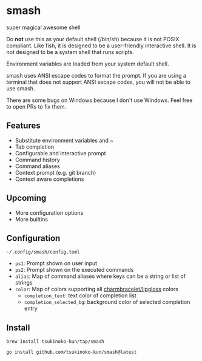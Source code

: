 # smash

super magical awesome shell

Do **not** use this as your default shell (/bin/sh) because it is not POSIX compliant. Like fish, it is designed to be a user-friendly interactive shell. It is not designed to be a system shell that runs scripts.

Environment variables are loaded from your system default shell.

smash uses ANSI escape codes to format the prompt. If you are using a terminal that does not support ANSI escape codes, you will not be able to use smash.

There are some bugs on Windows because I don't use Windows. Feel free to open PRs to fix them.

## Features

-   Substitute environment variables and ~
-   Tab completion
-   Configurable and interactive prompt
-   Command history
-   Command aliases
-   Context prompt (e.g. git branch)
-   Context aware completions

## Upcoming

-   More configuration options
-   More builtins

## Configuration

`~/.config/smash/config.toml`

-   `ps1`: Prompt shown on user input
-   `ps2`: Prompt shown on the executed commands
-   `alias`: Map of command aliases where keys can be a string or list of strings
-   `color`: Map of colors supporting all [charmbracelet/lipgloss](https://github.com/charmbracelet/lipgloss) colors
    -   `completion_text`: text color of completion list
    -   `completion_selected_bg`: background color of selected completion entry

## Install

```shell
brew install tsukinoko-kun/tap/smash
```

```shell
go install github.com/tsukinoko-kun/smash@latest
```

